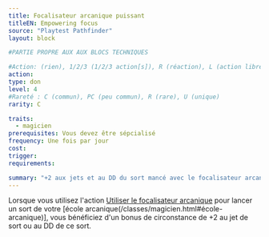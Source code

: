 ```yaml
---
title: Focalisateur arcanique puissant
titleEN: Empowering focus
source: "Playtest Pathfinder"
layout: block

#PARTIE PROPRE AUX AUX BLOCS TECHNIQUES

#Action: (rien), 1/2/3 (1/2/3 action[s]), R (réaction), L (action libre)
action: 
type: don
level: 4
#Rareté : C (commun), PC (peu commun), R (rare), U (unique)
rarity: C

traits:
  - magicien
prerequisites: Vous devez être sépcialisé
frequency: Une fois par jour
cost:
trigger: 
requirements: 

summary: "+2 aux jets et au DD du sort mancé avec le focalisateur arcanique"
---
```


Lorsque vous utilisez l'action [Utiliser le focalisateur arcanique](/classes/maicien.html#focalisateur-arcanique) pour lancer un sort de votre [école arcanique(/classes/magicien.html#école-arcanique)], vous bénéficiez d'un bonus de circonstance de +2 au jet de sort ou au DD de ce sort.
